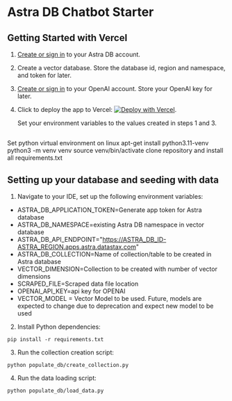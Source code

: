 # Astra DB Chatbot Starter

## Getting Started with Vercel

1. [Create or sign in](https://astra.datastax.com/register) to your Astra DB account.
2. Create a vector database. Store the database id, region and namespace, and token for later.
3. [Create or sign in](https://platform.openai.com/) to your OpenAI account. Store your OpenAI key for later.
4. Click to deploy the app to Vercel: [![Deploy with Vercel](https://vercel.com/button)](https://vercel.com/new/clone?repository-url=https://github.com/datastax/astra-db-chatbot-starter&env=ASTRA_DB_NAMESPACE,OPENAI_API_KEY,ASTRA_DB_ID,ASTRA_DB_REGION,ASTRA_DB_APPLICATION_TOKEN).
  
   Set your environment variables to the values created in steps 1 and 3.
##
Set python virtual environment on linux
   apt-get install python3.11-venv
   python3 -m venv venv
   source venv/bin/activate
   clone repository and install all requirements.txt

## Setting up your database and seeding with data
1. Navigate to your IDE, set up the following environment variables:

- ASTRA_DB_APPLICATION_TOKEN=Generate app token for Astra database
- ASTRA_DB_NAMESPACE=existing Astra DB namespace in vector database
- ASTRA_DB_API_ENDPOINT="https://ASTRA_DB_ID-ASTRA_REGION.apps.astra.datastax.com"
- ASTRA_DB_COLLECTION=Name of collection/table to be created in Astra database
- VECTOR_DIMENSION=Collection to be created with number of vector dimensions
- SCRAPED_FILE=Scraped data file location
- OPENAI_API_KEY=api key for OPENAI
- VECTOR_MODEL = Vector Model to be used. Future, models are expected to change due to deprecation and expect new model to be used 

2. Install Python dependencies:

```
pip install -r requirements.txt
```

3. Run the collection creation script:
```
python populate_db/create_collection.py
```
4. Run the data loading script:
```
python populate_db/load_data.py
```
